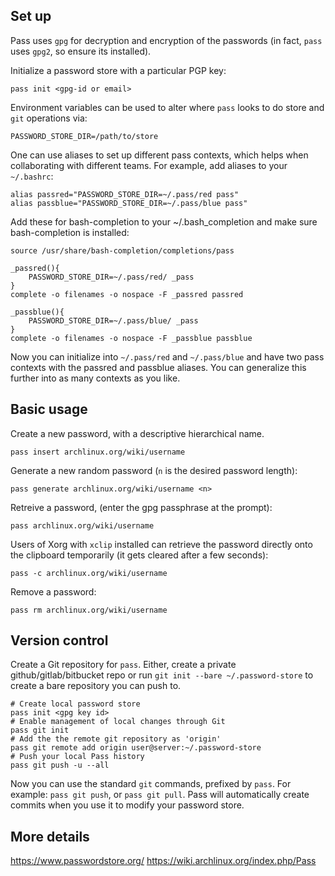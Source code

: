 ## Set up

Pass uses `gpg` for decryption and encryption of the passwords (in fact, `pass`
uses `gpg2`, so ensure its installed).

Initialize a password store with a particular PGP key:

    pass init <gpg-id or email>

Environment variables can be used to alter where `pass` looks to do store and
`git` operations via:

    PASSWORD_STORE_DIR=/path/to/store

One can use aliases to set up different pass contexts, which helps when
collaborating with different teams. For example, add aliases to your
`~/.bashrc`:

    alias passred="PASSWORD_STORE_DIR=~/.pass/red pass"
    alias passblue="PASSWORD_STORE_DIR=~/.pass/blue pass"

Add these for bash-completion to your ~/.bash_completion and make sure bash-completion is installed:

    source /usr/share/bash-completion/completions/pass

    _passred(){
        PASSWORD_STORE_DIR=~/.pass/red/ _pass
    }
    complete -o filenames -o nospace -F _passred passred

    _passblue(){
        PASSWORD_STORE_DIR=~/.pass/blue/ _pass
    }
    complete -o filenames -o nospace -F _passblue passblue

Now you can initialize into `~/.pass/red` and `~/.pass/blue` and have two pass
contexts with the passred and passblue aliases. You can generalize this further
into as many contexts as you like.


## Basic usage

Create a new password, with a descriptive hierarchical name.

    pass insert archlinux.org/wiki/username

Generate a new random password (`n` is the desired password length):

    pass generate archlinux.org/wiki/username <n>

Retreive a password, (enter the gpg passphrase at the prompt):

    pass archlinux.org/wiki/username

Users of Xorg with `xclip` installed can retrieve the password directly onto the
clipboard temporarily (it gets cleared after a few seconds):

    pass -c archlinux.org/wiki/username

Remove a password:

    pass rm archlinux.org/wiki/username


## Version control

Create a Git repository for `pass`. Either, create a private
github/gitlab/bitbucket repo or run `git init --bare ~/.password-store` to
create a bare repository you can push to.

    # Create local password store
    pass init <gpg key id>
    # Enable management of local changes through Git
    pass git init
    # Add the the remote git repository as 'origin'
    pass git remote add origin user@server:~/.password-store
    # Push your local Pass history
    pass git push -u --all

Now you can use the standard `git` commands, prefixed by `pass`. For example:
`pass git push`, or `pass git pull`. Pass will automatically create commits when
you use it to modify your password store.

## More details

https://www.passwordstore.org/
https://wiki.archlinux.org/index.php/Pass
